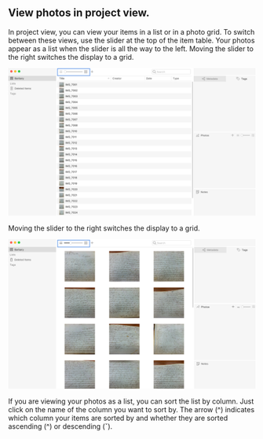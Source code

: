 ## View photos in project view.

In project view, you can view your items in a list or in a photo grid. To switch between these views, use the slider at the top of the item table. Your photos appear as a list when the slider is all the way to the left. 
Moving the slider to the right switches the display to a grid.

![](/assets/view-photos.png)

Moving the slider to the right switches the display to a grid.

![](/assets/grid-view.png)

If you are viewing your photos as a list, you can sort the list by column. Just click on the name of the column you want to sort by. The arrow \(^\) indicates which column your items are sorted by and whether they are sorted ascending \(^\) or descending \(ˇ\).



